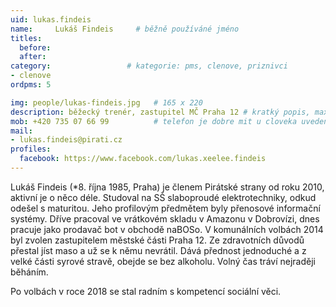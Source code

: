 ```yaml
---
uid: lukas.findeis
name:     Lukáš Findeis  	# běžně používáné jméno
titles:
  before:
  after:
category:                 # kategorie: pms, clenove, priznivci
- clenove
ordpms: 5

img: people/lukas-findeis.jpg   # 165 x 220
description: běžecký trenér, zastupitel MČ Praha 12 # kratký popis, max 160 znaků
mob: +420 735 07 66 99          # telefon je dobre mit u cloveka uvedeneho jako lokalni kontakt
mail:
- lukas.findeis@pirati.cz
profiles:
  facebook: https://www.facebook.com/lukas.xeelee.findeis
---
```


Lukáš Findeis (*8. října 1985, Praha) je členem Pirátské strany od roku 2010, aktivní je o něco déle. Studoval na SŠ slaboproudé elektrotechniky, odkud odešel s maturitou. Jeho profilovým předmětem byly přenosové informační systémy. Dříve pracoval ve vrátkovém skladu v Amazonu v Dobrovízi, dnes pracuje jako prodavač bot v obchodě naBOSo. V komunálních volbách 2014 byl zvolen zastupitelem městské části Praha 12. Ze zdravotních důvodů přestal jíst maso a už se k němu nevrátil. Dává přednost jednoduché a z velké části syrové stravě, obejde se bez alkoholu. Volný čas tráví nejraději běháním.

Po volbách v roce 2018 se stal radním s kompetencí sociální věci.
